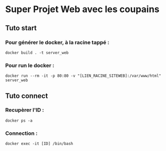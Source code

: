 # Super Projet Web avec les coupains

## Tuto start

### Pour générer le docker, à la racine tappé :
`docker build . -t server_web`

### Pour run le docker :
`docker run --rm -it -p 80:80 -v "[LIEN_RACINE_SITEWEB]:/var/www/html" server_web`

## Tuto connect

### Recupèrer l'ID :

`docker ps -a`

### Connection :

`docker exec -it [ID] /bin/bash`
